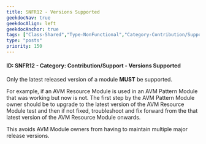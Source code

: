 ```yaml
---
title: SNFR12 - Versions Supported
geekdocNav: true
geekdocAlign: left
geekdocAnchor: true
tags: ["Class-Shared","Type-NonFunctional","Category-Contribution/Support","Language-Shared","Enforcement-MUST","Persona-Owner","Lifecycle-Maintenance"]
type: "posts"
priority: 150
---
```


#### ID: SNFR12 - Category: Contribution/Support - Versions Supported

Only the latest released version of a module **MUST** be supported.

For example, if an AVM Resource Module is used in an AVM Pattern Module that was working but now is not. The first step by the AVM Pattern Module owner should be to upgrade to the latest version of the AVM Resource Module test and then if not fixed, troubleshoot and fix forward from the that latest version of the AVM Resource Module onwards.

This avoids AVM Module owners from having to maintain multiple major release versions.
